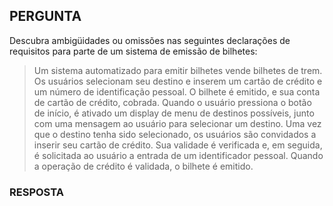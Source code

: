 ## PERGUNTA

Descubra ambigüidades ou omissões nas seguintes declarações de requisitos para parte de um sistema de emissão de bilhetes: 

> Um sistema automatizado para emitir bilhetes vende bilhetes de trem. Os usuários selecionam seu destino e inserem um cartão de crédito e um número de identificação pessoal. O bilhete é emitido, e sua conta de cartão de crédito, cobrada. Quando o usuário pressiona o botão de início, é ativado um display de menu de destinos possíveis, junto com uma mensagem ao usuário para selecionar um destino. Uma vez que o destino tenha sido selecionado, os usuários são convidados a inserir seu cartão de crédito. Sua validade é verificada e, em seguida, é solicitada ao usuário a entrada de um identificador pessoal. Quando a operação de crédito é validada, o bilhete é emitido.

### RESPOSTA
